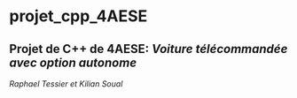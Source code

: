 # projet_cpp_4AESE
## Projet de C++ de 4AESE: _Voiture télécommandée avec option autonome_  

_Raphael Tessier et Kilian Soual_


